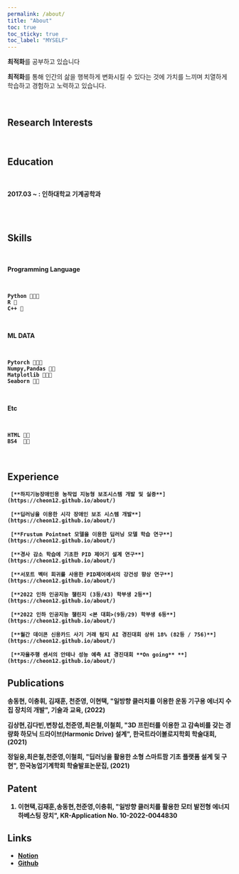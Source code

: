 ```yaml
---
permalink: /about/
title: "About"
toc: true
toc_sticky: true
toc_label: "MYSELF"
---
```


**최적화**를 공부하고 있습니다

**최적화**를 통해 인간의 삶을 행복하게 변화시킬 수 있다는 것에 가치를 느끼며 치열하게 학습하고 경험하고 노력하고 있습니다.

<br/>


## **Research Interests**



<br/>



## **Education**

<br/>

<b> 2017.03 ~ : 인하대학교 기계공학과 <b>


<br/>




<!--## **Work Experience** -->



<br/>





## **Skills**

<br/>

**Programming Language**

<br/>

    Python 💚💚💚
    R 💚
    C++ 💚
    
<br/>

**ML DATA**

<br/>
    
    Pytorch 💚💚💚
    Numpy,Pandas 💚💚
    Matplotlib 💚💚💚
    Seaborn 💚💚
    
<br/>

**Etc**

<br/>

    HTML 💚💚
    BS4  💚💚
    
<br/>
    

<!--## **Certifications** -->

## **Experience**
  
  
      
      
  
     [**하지기능장애인용 농작업 지능형 보조시스템 개발 및 실증**](https://cheon12.github.io/about/)
     
     [**딥러닝을 이용한 시각 장애인 보조 시스템 개발**](https://cheon12.github.io/about/)
  
     [**Frustum Pointnet 모델을 이용한 딥러닝 모델 학습 연구**](https://cheon12.github.io/about/)
  
     [**경사 감소 학습에 기초한 PID 제어기 설계 연구**](https://cheon12.github.io/about/)
  
     [**서포트 벡터 회귀를 사용한 PID제어에서의 강건성 향상 연구**](https://cheon12.github.io/about/)
  
     [**2022 인하 인공지능 챌린지 (3등/43) 학부생 2등**](https://cheon12.github.io/about/)
  
     [**2022 인하 인공지능 챌린지 <본 대회>(9등/29) 학부생 6등**](https://cheon12.github.io/about/)
  
     [**월간 데이콘 신용카드 사기 거래 탐지 AI 경진대회 상위 18% (82등 / 756)**](https://cheon12.github.io/about/)
  
     [**자율주행 센서의 안테나 성능 예측 AI 경진대회 **On going** **](https://cheon12.github.io/about/)
  
  
  
## **Publications**
  송동현, 이충휘, 김재훈, 천준영, 이현택, "일방향 클러치를 이용한 운동 기구용 에너지 수집 장치의 개발", 기술과 교육, (2022)

김상현,김다빈,변창섭,천준영,최은철,이철희, "3D 프린터를 이용한 고 감속비를 갖는 경량화 하모닉 드라이브(Harmonic Drive) 설계", 한국트라이볼로지학회 학술대회, (2021)

정일웅,최은철,천준영,이철희, "딥러닝을 활용한 소형 스마트팜 기초 플랫폼 설계 및 구현", 한국농업기계학회 학술발표논문집, (2021)
  
  

## **Patent**
  
  1. 이현택,김재훈,송동현,천준영,이충휘, "일방향 클러치를 활용한 모터 발전형 에너지 하베스팅 장치", KR-Application No. 10-2022-0044830
  
  

## Links
- [**Notion**](https://scratched-rayon-d71.notion.site/b0d17a08c46847aa868248582573b85e)
- [**Github**](https://github.com/cheon12)

    
    
